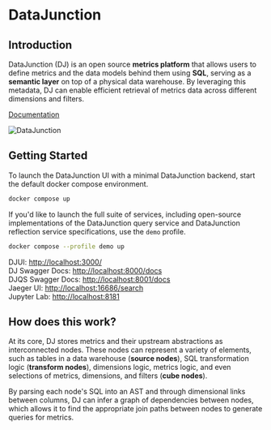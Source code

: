 # DataJunction

## Introduction

DataJunction (DJ) is an open source **metrics platform** that allows users to define
metrics and the data models behind them using **SQL**, serving as a **semantic layer**
on top of a physical data warehouse. By leveraging this metadata, DJ can enable efficient
retrieval of metrics data across different dimensions and filters.

[Documentation](http://datajunction.io)

![DataJunction](docs/static/datajunction-illustration.png)

## Getting Started

To launch the DataJunction UI with a minimal DataJunction backend, start the default docker compose environment.

```sh
docker compose up
```

If you'd like to launch the full suite of services, including open-source implementations of the DataJunction query service and
DataJunction reflection service specifications, use the `demo` profile.

```sh
docker compose --profile demo up
```

DJUI: [http://localhost:3000/](http://localhost:3000/)  
DJ Swagger Docs: [http://localhost:8000/docs](http://localhost:8000/docs)  
DJQS Swagger Docs: [http://localhost:8001/docs](http://localhost:8001/docs)  
Jaeger UI: [http://localhost:16686/search](http://localhost:16686/search)  
Jupyter Lab: [http://localhost:8181](http://localhost:8181)  

## How does this work?

At its core, DJ stores metrics and their upstream abstractions as interconnected nodes.
These nodes can represent a variety of elements, such as tables in a data warehouse
(**source nodes**), SQL transformation logic (**transform nodes**), dimensions logic,
metrics logic, and even selections of metrics, dimensions, and filters (**cube nodes**).

By parsing each node's SQL into an AST and through dimensional links between columns,
DJ can infer a graph of dependencies between nodes, which allows it to find the
appropriate join paths between nodes to generate queries for metrics.
